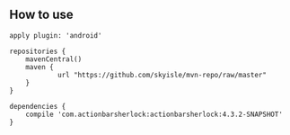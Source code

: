How to use
----------

    apply plugin: 'android'
    
    repositories {
        mavenCentral()
        maven {
                url "https://github.com/skyisle/mvn-repo/raw/master"
        }
    }
    
    dependencies {
        compile 'com.actionbarsherlock:actionbarsherlock:4.3.2-SNAPSHOT'
    }

